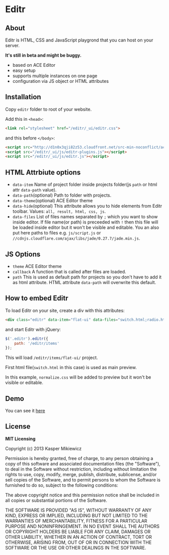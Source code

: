 # Editr

## About

Editr is HTML, CSS and JavaScript playgrond that you can host on your server.

**It's still in beta and might be buggy.**

* based on ACE Editor
* easy setup
* supports multiple instances on one page
* configuration via JS object or HTML attributes

## Installation

Copy `editr` folder to root of your website.

Add this in `<head>`:

```html
<link rel="stylesheet" href="/editr/_ui/editr.css">
```

and this before `</body>`:

```html
<script src="http://d1n0x3qji82z53.cloudfront.net/src-min-noconflict/ace.js"></script>
<script src="/editr/_ui/js/editr-plugins.js"></script>
<script src="/editr/_ui/js/editr.js"></script>
```

## HTML Attrbiute options

* `data-item` Name of project folder inside projects folder(js `path` or html attr `data-path` value).
* `data-path`(optional) Path to folder with projects.
* `data-theme`(optional) ACE Editor theme
* `data-hide`(optional) This attribute allows you to hide elements from Editr toolbar. Values: `all, result, html, css, js`.
* `data-files` List of files names separated by `;` which you want to show inside editor. If file name(or path) is preceeded with `!` then this file will be loaded inside editor but it won't be visible and editable. You an also put here paths to files e.g. `js/script.js` or 	`//cdnjs.cloudflare.com/ajax/libs/jade/0.27.7/jade.min.js`.

## JS Options

* `theme` ACE Editor theme
* `callback` A function that is called after files are loaded.
* `path` This is used as default path for projects so you don't have to add it as html attribute. HTML attribute `data-path` will overwrite this default.

## How to embed Editr

To load Editr on your site, create a div with this attributes:

```html
<div class="editr" data-item="flat-ui" data-files="switch.html;radio.html;!normalize.css;radio.css;switch.css"></div>
```

and start Editr with jQuery:

```js
$('.editr').editr({
    path: '/editr/items'
});
```

This will load `/editr/items/flat-ui/` project.

First html file(`switch.html` in this case) is used as main preview.

In this example, `normalize.css` will be added to preview but it won't be visible or editable.

## Demo

You can see it [here](http://5minfork.com/Idered/editr)

## License

**MIT Licensing**

Copyright (c) 2013 Kasper Mikiewicz

Permission is hereby granted, free of charge, to any person obtaining a copy of this software and associated documentation files (the "Software"), to deal in the Software without restriction, including without limitation the rights to use, copy, modify, merge, publish, distribute, sublicense, and/or sell copies of the Software, and to permit persons to whom the Software is furnished to do so, subject to the following conditions:

The above copyright notice and this permission notice shall be included in all copies or substantial portions of the Software.

THE SOFTWARE IS PROVIDED "AS IS", WITHOUT WARRANTY OF ANY KIND, EXPRESS OR IMPLIED, INCLUDING BUT NOT LIMITED TO THE WARRANTIES OF MERCHANTABILITY, FITNESS FOR A PARTICULAR PURPOSE AND NONINFRINGEMENT. IN NO EVENT SHALL THE AUTHORS OR COPYRIGHT HOLDERS BE LIABLE FOR ANY CLAIM, DAMAGES OR OTHER LIABILITY, WHETHER IN AN ACTION OF CONTRACT, TORT OR OTHERWISE, ARISING FROM, OUT OF OR IN CONNECTION WITH THE SOFTWARE OR THE USE OR OTHER DEALINGS IN THE SOFTWARE.
